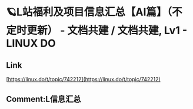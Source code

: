 # 🪐L站福利及项目信息汇总【AI篇】（不定时更新） - 文档共建 / 文档共建, Lv1 - LINUX DO
## Link 
 [https://linux.do/t/topic/742212](https://linux.do/t/topic/742212) 
 ## Comment:L信息汇总